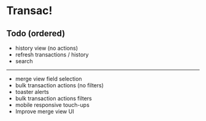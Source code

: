 # Transac!

## Todo (ordered)

- history view (no actions)
- refresh transactions / history
- search
---
- merge view field selection
- bulk transaction actions (no filters)
- toaster alerts
- bulk transaction actions filters
- mobile responsive touch-ups
- Improve merge view UI

